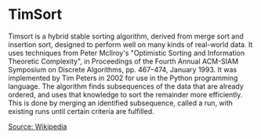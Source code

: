 <h1>TimSort</h1>
<p>Timsort is a hybrid stable sorting algorithm, derived from merge sort and insertion sort, designed to perform well on many kinds of real-world data. It uses techniques from Peter McIlroy's "Optimistic Sorting and Information Theoretic Complexity", in Proceedings of the Fourth Annual ACM-SIAM Symposium on Discrete Algorithms, pp. 467–474, January 1993. It was implemented by Tim Peters in 2002 for use in the Python programming language. The algorithm finds subsequences of the data that are already ordered, and uses that knowledge to sort the remainder more efficiently. This is done by merging an identified subsequence, called a run, with existing runs until certain criteria are fulfilled.</p>

<a href="https://en.wikipedia.org/wiki/Timsort">Source: Wikipedia</a>
